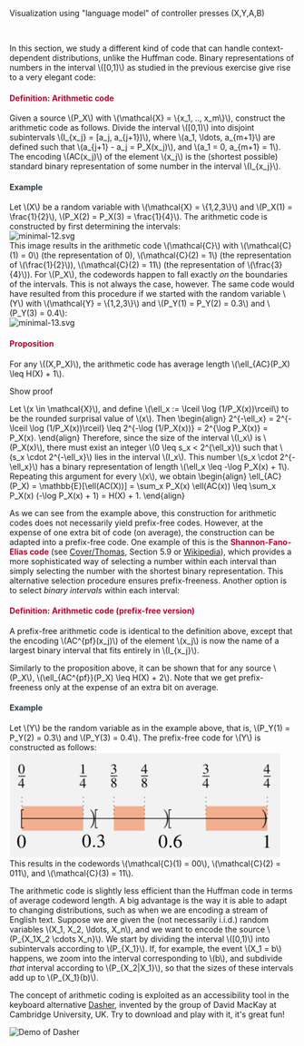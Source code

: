 <p>Visualization using "language model" of controller presses (X,Y,A,B)</p>
<p> </p>
<p>In this section, we study a different kind of code that can handle context-dependent distributions, unlike the Huffman code. Binary representations of numbers in the interval \([0,1)\) as studied in the previous exercise give rise to a very elegant code:</p>
<div class="content-box pad-box-mini border border-trbl border-round">
<h4 style="color: #bc0031;"><strong>Definition: Arithmetic code</strong></h4>
Given a source \(P_X\) with \(\mathcal{X} = \{x_1, .., x_m\}\), construct the arithmetic code as follows. Divide the interval \([0,1)\) into disjoint subintervals \(I_{x_j} = [a_j, a_{j+1})\), where \(a_1, \ldots, a_{m+1}\) are defined such that \(a_{j+1} - a_j = P_X(x_j)\), and \(a_1 = 0, a_{m+1} = 1\). The encoding \(AC(x_j)\) of the element \(x_j\) is the (shortest possible) standard binary representation of some number in the interval \(I_{x_j}\).</div>
<div class="content-box pad-box-mini border border-trbl border-round">
<h4 style="color: #2d3b45;"><strong>Example</strong></h4>
Let \(X\) be a random variable with \(\mathcal{X} = \{1,2,3\}\) and \(P_X(1) = \frac{1}{2}\), \(P_X(2) = P_X(3) = \frac{1}{4}\). The arithmetic code is constructed by first determining the intervals:
<div class="content-box pad-box-mini"><img style="display: block; margin-left: auto; margin-right: auto;" src="/docs/public/img/181295/download?verifier=FRv17xCeUI1MtnvU3BalQhLHz6kw8kRfuNqAdmUy" alt="minimal-12.svg" data-api-endpoint="https://canvas.uva.nl/api/v1/courses/2205/files/181295" data-api-returntype="File"></div>
This image results in the arithmetic code \(\mathcal{C}\) with \(\mathcal{C}(1) = 0\) (the representation of 0), \(\mathcal{C}(2) = 1\) (the representation of \(\frac{1}{2}\)), \(\mathcal{C}(2) = 11\) (the representation of \(\frac{3}{4}\)). For \(P_X\), the codewords happen to fall exactly <i>on</i> the boundaries of the intervals. This is not always the case, however. The same code would have resulted from this procedure if we started with the random variable \(Y\) with \(\mathcal{Y} = \{1,2,3\}\) and \(P_Y(1) = P_Y(2) = 0.3\) and \(P_Y(3) = 0.4\):
<div class="content-box pad-box-mini "><img style="display: block; margin-left: auto; margin-right: auto;" src="/docs/public/img/181296/download?verifier=SvuNm2TDBiT1MZPEfyMZP0VbRnWUBR8y7423Bndk&amp;wrap=1" alt="minimal-13.svg" data-api-endpoint="https://canvas.uva.nl/api/v1/courses/2205/files/181296" data-api-returntype="File"></div>
</div>
<div class="content-box pad-box-mini border border-trbl border-round">
<h4 style="color: #bc0031;"><strong>Proposition</strong></h4>
For any \((X,P_X)\), the arithmetic code has average length \(\ell_{AC}(P_X) \leq H(X) + 1\).
<p><span class="element_toggler" role="button" aria-controls="group14" aria-label="Toggler" aria-expanded="false"><span class="Button">Show proof</span></span></p>
<div id="group14" style="">
<div class="content-box">Let \(x \in \mathcal{X}\), and define \(\ell_x := \lceil \log (1/P_X(x))\rceil\) to be the rounded surprisal value of \(x\). Then \begin{align} 2^{-\ell_x} = 2^{-\lceil \log (1/P_X(x))\rceil} \leq 2^{-\log (1/P_X(x))} = 2^{\log P_X(x)} = P_X(x). \end{align} Therefore, since the size of the interval \(I_x\) is \(P_X(x)\), there must exist an integer \(0 \leq s_x &lt; 2^{\ell_x}\) such that \(s_x \cdot 2^{-\ell_x}\) lies in the interval \(I_x\). This number \(s_x \cdot 2^{-\ell_x}\) has a binary representation of length \(\ell_x \leq -\log P_X(x) + 1\). Repeating this argument for every \(x\), we obtain \begin{align} \ell_{AC}(P_X) = \mathbb{E}[\ell(AC(X))] = \sum_x P_X(x) \ell(AC(x)) \leq \sum_x P_X(x) (-\log P_X(x) + 1) = H(X) + 1. \end{align}</div>
</div>
</div>
<p>As we can see from the example above, this construction for arithmetic codes does not necessarily yield prefix-free codes. However, at the expense of one extra bit of code (on average), the construction can be adapted into a prefix-free code. One example of this is the <span style="color: #bc0031;"><strong>Shannon-Fano-Elias code</strong></span> (see <a href="http://onlinelibrary.wiley.com/book/10.1002/0471200611" target="_blank">Cover/Thomas</a>, Section 5.9 or <a href="https://en.wikipedia.org/wiki/Shannon%E2%80%93Fano%E2%80%93Elias_coding">Wikipedia</a>), which provides a more sophisticated way of selecting a number within each interval than simply selecting the number with the shortest binary representation. This alternative selection procedure ensures prefix-freeness. Another option is to select <i>binary intervals</i> within each interval:</p>
<div class="content-box pad-box-mini border border-trbl border-round">
<h4 style="color: #bc0031;"><strong>Definition: Arithmetic code (prefix-free version)</strong></h4>
A prefix-free arithmetic code is identical to the definition above, except that the encoding \(AC^{pf}(x_j)\) of the element \(x_j\) is now the name of a largest binary interval that fits entirely in \(I_{x_j}\).</div>
<p>Similarly to the proposition above, it can be shown that for any source \(P_X\), \(\ell_{AC^{pf}}(P_X) \leq H(X) + 2\). Note that we get prefix-freeness only at the expense of an extra bit on average.</p>
<div class="content-box pad-box-mini border border-trbl border-round">
<h4 style="color: #2d3b45;"><strong>Example</strong></h4>
Let \(Y\) be the random variable as in the example above, that is, \(P_Y(1) = P_Y(2) = 0.3\) and \(P_Y(3) = 0.4\). The prefix-free code for \(Y\) is constructed as follows: <br><img src="/docs/public/img/519668?verifier=VmBKp14wgj38zJ67pwlPJQmRLREDGDSmJgYm8g6c" alt="ArithmeticCode.png" data-api-endpoint="https://canvas.uva.nl/api/v1/courses/2205/files/519668" data-api-returntype="File"><br>This results in the codewords \(\mathcal{C}(1) = 00\), \(\mathcal{C}(2) = 011\), and \(\mathcal{C}(3) = 11\).</div>
<p>The arithmetic code is slightly less efficient than the Huffman code in terms of average codeword length. A big advantage is the way it is able to adapt to changing distributions, such as when we are encoding a stream of English text. Suppose we are given the (not necessarily i.i.d.) random variables \(X_1, X_2, \ldots, X_n\), and we want to encode the source \(P_{X_1X_2 \cdots X_n}\). We start by dividing the interval \([0,1)\) into subintervals according to \(P_{X_1}\). If, for example, the event \(X_1 = b\) happens, we zoom into the interval corresponding to \(b\), and subdivide <i>that</i> interval according to \(P_{X_2|X_1}\), so that the sizes of these intervals add up to \(P_{X_1}(b)\).</p>
<p>The concept of arithmetic coding is exploited as an accessibility tool in the keyboard alternative <a href="http://wol.ra.phy.cam.ac.uk/dasher/">Dasher</a>, invented by the group of David MacKay at Cambridge University, UK. Try to download and play with it, it's great fun!</p>
<p><img src="http://www.inference.org.uk/dasher/images/newdasher.gif" alt="Demo of Dasher" width="250" height="230"></p>